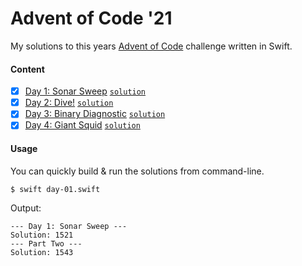# Advent of Code '21

My solutions to this years [Advent of Code](https://adventofcode.com) challenge written in Swift.

#### Content

- [x] [Day 1: Sonar Sweep](https://adventofcode.com/2021/day/1) [`solution`](day-01.swift)
- [x] [Day 2: Dive!](https://adventofcode.com/2021/day/2) [`solution`](day-02.swift)
- [x] [Day 3: Binary Diagnostic](https://adventofcode.com/2021/day/3) [`solution`](day-03.swift)
- [x] [Day 4: Giant Squid](https://adventofcode.com/2021/day/4) [`solution`](day-04.swift)

#### Usage

You can quickly build & run the solutions from command-line.
```shell
$ swift day-01.swift
```
Output:
```
--- Day 1: Sonar Sweep ---
Solution: 1521
--- Part Two ---
Solution: 1543
```
